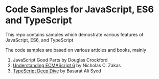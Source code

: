 # Code Samples for JavaScript, ES6 and TypeScript
This repo contains samples which demostrate various features of JavaScript, ES6, and TypeScript

The code samples are based on various articles and books, mainly
1. JavaScript Good Parts by Douglas Crockford
2. [Understanding ECMAScript 6](https://leanpub.com/understandinges6/read) by Nicholas C. Zakas
3. [TypeScript Deep Dive](https://basarat.gitbooks.io/typescript/) by Basarat Ali Syed
